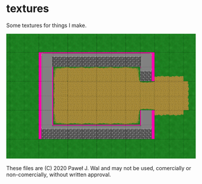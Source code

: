 # textures

Some textures for things I make.

![example](example.png)

These files are (C) 2020 Paweł J. Wal and may not be used, comercially or non-comercially, without written approval.
